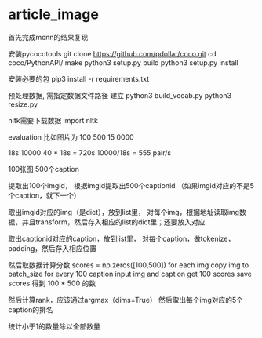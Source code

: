# article_image
首先完成mcnn的结果复现

安装pycocotools
git clone https://github.com/pdollar/coco.git
cd coco/PythonAPI/
make
python3 setup.py build
python3 setup.py install

安装必要的包
pip3 install -r requirements.txt

预处理数据, 需指定数据文件路径
建立
python3 build_vocab.py
python3 resize.py

nltk需要下载数据
import nltk





evaluation
比如图片为
100
500
15 0000

18s 10000
40 * 18s = 720s 
10000/18s = 555 pair/s


100张图
500个caption

提取出100个imgid，
根据imgid提取出500个captionid
（如果imgid对应的不是5个caption，就下一个）

取出imgid对应的img（是dict），放到list里，
对每个img，根据地址读取img数据，并且transform，然后存入相应的list的dict里；还要放入对应

取出captionid对应的caption，放到list里，
对每个caption，做tokenize，padding，然后存入相应位置

然后取数据计算分数
scores = np.zeros([100,500])
for each img
	copy img to batch_size
	for every 100 caption
		input img and caption
		get 100 scores
		save scores
得到 100 * 500 的数

然后计算rank，应该通过argmax（dims=True）
然后取出每个img对应的5个caption的排名


统计小于1的数量除以全部数量




